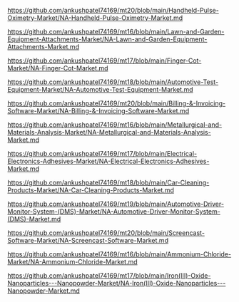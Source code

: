 <p><a href="https://github.com/ankushpatel74169/mt20/blob/main/Handheld-Pulse-Oximetry-Market/NA-Handheld-Pulse-Oximetry-Market.md">https://github.com/ankushpatel74169/mt20/blob/main/Handheld-Pulse-Oximetry-Market/NA-Handheld-Pulse-Oximetry-Market.md</a></p><p><a href="https://github.com/ankushpatel74169/mt16/blob/main/Lawn-and-Garden-Equipment-Attachments-Market/NA-Lawn-and-Garden-Equipment-Attachments-Market.md">https://github.com/ankushpatel74169/mt16/blob/main/Lawn-and-Garden-Equipment-Attachments-Market/NA-Lawn-and-Garden-Equipment-Attachments-Market.md</a></p><p><a href="https://github.com/ankushpatel74169/mt17/blob/main/Finger-Cot-Market/NA-Finger-Cot-Market.md">https://github.com/ankushpatel74169/mt17/blob/main/Finger-Cot-Market/NA-Finger-Cot-Market.md</a></p><p><a href="https://github.com/ankushpatel74169/mt18/blob/main/Automotive-Test-Equipment-Market/NA-Automotive-Test-Equipment-Market.md">https://github.com/ankushpatel74169/mt18/blob/main/Automotive-Test-Equipment-Market/NA-Automotive-Test-Equipment-Market.md</a></p><p><a href="https://github.com/ankushpatel74169/mt20/blob/main/Billing-&-Invoicing-Software-Market/NA-Billing-&-Invoicing-Software-Market.md">https://github.com/ankushpatel74169/mt20/blob/main/Billing-&-Invoicing-Software-Market/NA-Billing-&-Invoicing-Software-Market.md</a></p><p><a href="https://github.com/ankushpatel74169/mt16/blob/main/Metallurgical-and-Materials-Analysis-Market/NA-Metallurgical-and-Materials-Analysis-Market.md">https://github.com/ankushpatel74169/mt16/blob/main/Metallurgical-and-Materials-Analysis-Market/NA-Metallurgical-and-Materials-Analysis-Market.md</a></p><p><a href="https://github.com/ankushpatel74169/mt17/blob/main/Electrical-Electronics-Adhesives-Market/NA-Electrical-Electronics-Adhesives-Market.md">https://github.com/ankushpatel74169/mt17/blob/main/Electrical-Electronics-Adhesives-Market/NA-Electrical-Electronics-Adhesives-Market.md</a></p><p><a href="https://github.com/ankushpatel74169/mt18/blob/main/Car-Cleaning-Products-Market/NA-Car-Cleaning-Products-Market.md">https://github.com/ankushpatel74169/mt18/blob/main/Car-Cleaning-Products-Market/NA-Car-Cleaning-Products-Market.md</a></p><p><a href="https://github.com/ankushpatel74169/mt19/blob/main/Automotive-Driver-Monitor-System-(DMS)-Market/NA-Automotive-Driver-Monitor-System-(DMS)-Market.md">https://github.com/ankushpatel74169/mt19/blob/main/Automotive-Driver-Monitor-System-(DMS)-Market/NA-Automotive-Driver-Monitor-System-(DMS)-Market.md</a></p><p><a href="https://github.com/ankushpatel74169/mt20/blob/main/Screencast-Software-Market/NA-Screencast-Software-Market.md">https://github.com/ankushpatel74169/mt20/blob/main/Screencast-Software-Market/NA-Screencast-Software-Market.md</a></p><p><a href="https://github.com/ankushpatel74169/mt16/blob/main/Ammonium-Chloride-Market/NA-Ammonium-Chloride-Market.md">https://github.com/ankushpatel74169/mt16/blob/main/Ammonium-Chloride-Market/NA-Ammonium-Chloride-Market.md</a></p><p><a href="https://github.com/ankushpatel74169/mt17/blob/main/Iron(III)-Oxide-Nanoparticles---Nanopowder-Market/NA-Iron(III)-Oxide-Nanoparticles---Nanopowder-Market.md">https://github.com/ankushpatel74169/mt17/blob/main/Iron(III)-Oxide-Nanoparticles---Nanopowder-Market/NA-Iron(III)-Oxide-Nanoparticles---Nanopowder-Market.md</a></p>
